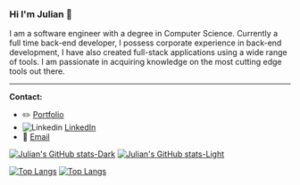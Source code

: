 ### Hi I'm Julian 👋

I am a software engineer with a degree in Computer Science. Currently a full time back-end developer, I possess corporate experience in back-end development, I have also created full-stack applications using a wide range of tools. I am passionate in acquiring knowledge on the most cutting edge tools out there.

***
**Contact:**
- :pencil2: [Portfolio](https://juliantjg.github.io/)
- ![Linkedin](https://i.stack.imgur.com/gVE0j.png) [LinkedIn](https://www.linkedin.com/in/juliantj/)
- :speech_balloon: [Email](mailto:juliantj88@gmail.com)

[![Julian's GitHub stats-Dark](https://github-readme-stats.vercel.app/api?username=juliantjg&show_icons=true&theme=dark#gh-dark-mode-only)](https://github.com/anuraghazra/github-readme-stats#gh-dark-mode-only)
[![Julian's GitHub stats-Light](https://github-readme-stats.vercel.app/api?username=juliantjg&show_icons=true&theme=default#gh-light-mode-only)](https://github.com/anuraghazra/github-readme-stats#gh-light-mode-only)

[![Top Langs](https://github-readme-stats.vercel.app/api/top-langs/?username=juliantjg&layout=compact&theme=dark#gh-dark-mode-only)](https://github.com/anuraghazra/github-readme-stats#gh-dark-mode-only)
[![Top Langs](https://github-readme-stats.vercel.app/api/top-langs/?username=juliantjg&layout=compact&theme=default#gh-light-mode-only)](https://github.com/anuraghazra/github-readme-stats#gh-light-mode-only)

<!--
**juliantjg/juliantjg** is a ✨ _special_ ✨ repository because its `README.md` (this file) appears on your GitHub profile.

Here are some ideas to get you started:

- 🔭 I’m currently working on ...
- 🌱 I’m currently learning ...
- 👯 I’m looking to collaborate on ...
- 🤔 I’m looking for help with ...
- 💬 Ask me about ...
- 📫 How to reach me: ...
- 😄 Pronouns: ...
- ⚡ Fun fact: ...
-->
